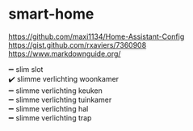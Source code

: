 # smart-home

https://github.com/maxi1134/Home-Assistant-Config  
https://gist.github.com/rxaviers/7360908  
https://www.markdownguide.org/

:heavy_minus_sign: slim slot  
:heavy_check_mark: slimme verlichting woonkamer  
:heavy_minus_sign: slimme verlichting keuken  
:heavy_minus_sign: slimme verlichting tuinkamer  
:heavy_minus_sign: slimme verlichting hal  
:heavy_minus_sign: slimme verlichting trap  
